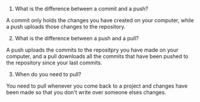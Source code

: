 1. What is the difference between a commit and a push?

A commit only holds the changes you have created on your computer, while a push uploads those changes to the repository.

2. What is the difference between a push and a pull?

A push uploads the commits to the repositpry you have made on your computer, and a pull downloads all the commits that have been pushed to the repository since your last commits. 

3. When do you need to pull?

You need to pull whenever you come back to a project and changes have been made so that you don't write over someone elses changes. 
